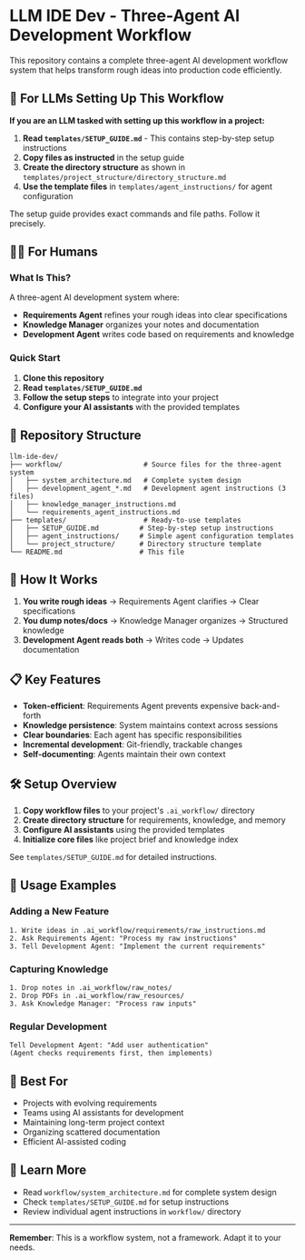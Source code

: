 # LLM IDE Dev - Three-Agent AI Development Workflow

This repository contains a complete three-agent AI development workflow system that helps transform rough ideas into production code efficiently.

## 🤖 For LLMs Setting Up This Workflow

**If you are an LLM tasked with setting up this workflow in a project:**

1. **Read `templates/SETUP_GUIDE.md`** - This contains step-by-step setup instructions
2. **Copy files as instructed** in the setup guide
3. **Create the directory structure** as shown in `templates/project_structure/directory_structure.md`
4. **Use the template files** in `templates/agent_instructions/` for agent configuration

The setup guide provides exact commands and file paths. Follow it precisely.

## 🧑‍💻 For Humans

### What Is This?

A three-agent AI development system where:

- **Requirements Agent** refines your rough ideas into clear specifications
- **Knowledge Manager** organizes your notes and documentation
- **Development Agent** writes code based on requirements and knowledge

### Quick Start

1. **Clone this repository**
2. **Read `templates/SETUP_GUIDE.md`**
3. **Follow the setup steps** to integrate into your project
4. **Configure your AI assistants** with the provided templates

## 📁 Repository Structure

```text
llm-ide-dev/
├── workflow/                    # Source files for the three-agent system
│   ├── system_architecture.md   # Complete system design
│   ├── development_agent_*.md   # Development agent instructions (3 files)
│   ├── knowledge_manager_instructions.md
│   └── requirements_agent_instructions.md
├── templates/                   # Ready-to-use templates
│   ├── SETUP_GUIDE.md          # Step-by-step setup instructions
│   ├── agent_instructions/     # Simple agent configuration templates
│   └── project_structure/      # Directory structure template
└── README.md                   # This file
```

## 🚀 How It Works

1. **You write rough ideas** → Requirements Agent clarifies → Clear specifications
2. **You dump notes/docs** → Knowledge Manager organizes → Structured knowledge
3. **Development Agent reads both** → Writes code → Updates documentation

## 📋 Key Features

- **Token-efficient**: Requirements Agent prevents expensive back-and-forth
- **Knowledge persistence**: System maintains context across sessions  
- **Clear boundaries**: Each agent has specific responsibilities
- **Incremental development**: Git-friendly, trackable changes
- **Self-documenting**: Agents maintain their own context

## 🛠️ Setup Overview

1. **Copy workflow files** to your project's `.ai_workflow/` directory
2. **Create directory structure** for requirements, knowledge, and memory
3. **Configure AI assistants** using the provided templates
4. **Initialize core files** like project brief and knowledge index

See `templates/SETUP_GUIDE.md` for detailed instructions.

## 📝 Usage Examples

### Adding a New Feature

```text
1. Write ideas in .ai_workflow/requirements/raw_instructions.md
2. Ask Requirements Agent: "Process my raw instructions"
3. Tell Development Agent: "Implement the current requirements"
```

### Capturing Knowledge

```text
1. Drop notes in .ai_workflow/raw_notes/
2. Drop PDFs in .ai_workflow/raw_resources/
3. Ask Knowledge Manager: "Process raw inputs"
```

### Regular Development

```text
Tell Development Agent: "Add user authentication"
(Agent checks requirements first, then implements)
```

## 🎯 Best For

- Projects with evolving requirements
- Teams using AI assistants for development
- Maintaining long-term project context
- Organizing scattered documentation
- Efficient AI-assisted coding

## 📖 Learn More

- Read `workflow/system_architecture.md` for complete system design
- Check `templates/SETUP_GUIDE.md` for setup instructions
- Review individual agent instructions in `workflow/` directory

---

**Remember**: This is a workflow system, not a framework. Adapt it to your needs.
